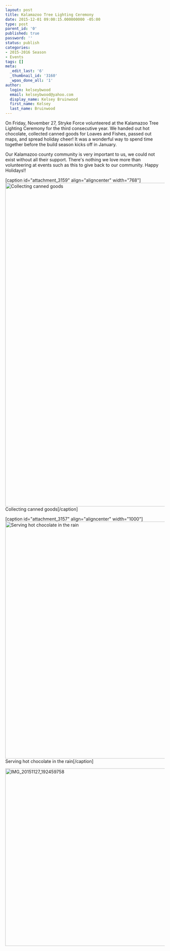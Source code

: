 ```yaml
---
layout: post
title: Kalamazoo Tree Lighting Ceremony
date: 2015-12-01 09:00:15.000000000 -05:00
type: post
parent_id: '0'
published: true
password: ''
status: publish
categories:
- 2015-2016 Season
- Events
tags: []
meta:
  _edit_last: '6'
  _thumbnail_id: '3160'
  _wpas_done_all: '1'
author:
  login: kelseybwood
  email: kelseybwood@yahoo.com
  display_name: Kelsey Bruinwood
  first_name: Kelsey
  last_name: Bruinwood
---
```

<p><span style="font-weight: 400;">On Friday, November 27, Stryke Force volunteered at the Kalamazoo Tree Lighting Ceremony for the third consecutive year. We handed out hot chocolate, collected canned goods for Loaves and Fishes, passed out maps, and spread holiday cheer! It was a wonderful way to spend time together before the build season kicks off in January.</span></p>
<p>Our Kalamazoo county community is very important to us, we could not exist without all their support. There's nothing we love more than volunteering at events such as this to give back to our community. Happy Holidays!!</p>
<p>[caption id="attachment_3159" align="aligncenter" width="768"]<a href="http://strykeforce.org/wp-content/uploads/2015/11/100_3207.jpg"><img class="size-large wp-image-3159" src="{{ site.baseurl }}/assets/images/100_3207-768x1024.jpg" alt="Collecting canned goods" width="768" height="1024" /></a> Collecting canned goods[/caption]</p>
<p>[caption id="attachment_3157" align="aligncenter" width="1000"]<a href="http://strykeforce.org/wp-content/uploads/2015/11/IMG_3310.jpg"><img class="size-large wp-image-3157" src="{{ site.baseurl }}/assets/images/IMG_3310-1024x768.jpg" alt="Serving hot chocolate in the rain" width="1000" height="750" /></a> Serving hot chocolate in the rain[/caption]</p>
<p><a href="http://strykeforce.org/wp-content/uploads/2015/11/IMG_20151127_192459758.jpg"><img class="aligncenter size-large wp-image-3158" src="{{ site.baseurl }}/assets/images/IMG_20151127_192459758-1024x575.jpg" alt="IMG_20151127_192459758" width="1000" height="562" /></a></p>
